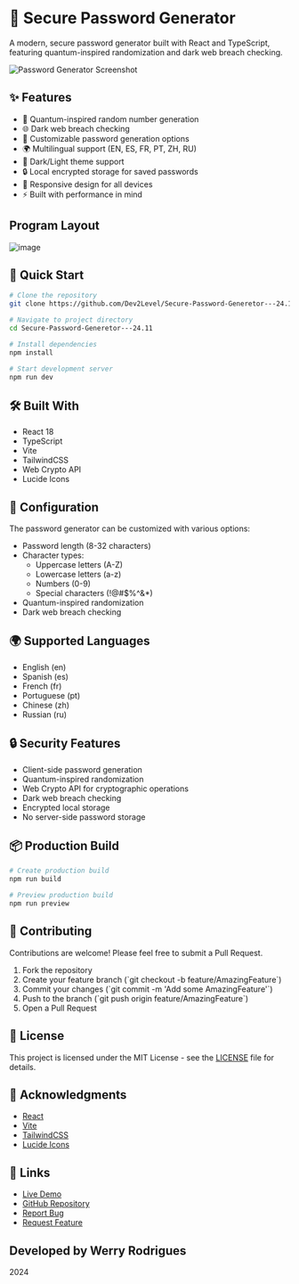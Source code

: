 # 🔐 Secure Password Generator

A modern, secure password generator built with React and TypeScript, featuring quantum-inspired randomization and dark web breach checking.

![Password Generator Screenshot](https://images.unsplash.com/photo-1614064641938-3bbee52942c7?auto=format&fit=crop&w=1200&q=80)

## ✨ Features

- 🎲 Quantum-inspired random number generation
- 🌐 Dark web breach checking
- 🔄 Customizable password generation options
- 🌍 Multilingual support (EN, ES, FR, PT, ZH, RU)
- 🎨 Dark/Light theme support
- 🔒 Local encrypted storage for saved passwords
- 📱 Responsive design for all devices
- ⚡ Built with performance in mind

## Program Layout

  ![image](https://github.com/user-attachments/assets/6d49f095-955a-48ba-99a3-b4eefcc6769b)


## 🚀 Quick Start

```bash
# Clone the repository
git clone https://github.com/Dev2Level/Secure-Password-Generetor---24.11.git

# Navigate to project directory
cd Secure-Password-Generetor---24.11

# Install dependencies
npm install

# Start development server
npm run dev
```

## 🛠️ Built With

- React 18
- TypeScript
- Vite
- TailwindCSS
- Web Crypto API
- Lucide Icons

## 🔧 Configuration

The password generator can be customized with various options:

- Password length (8-32 characters)
- Character types:
  - Uppercase letters (A-Z)
  - Lowercase letters (a-z)
  - Numbers (0-9)
  - Special characters (!@#$%^&*)
- Quantum-inspired randomization
- Dark web breach checking

## 🌍 Supported Languages

- English (en)
- Spanish (es)
- French (fr)
- Portuguese (pt)
- Chinese (zh)
- Russian (ru)

## 🔒 Security Features

- Client-side password generation
- Quantum-inspired randomization
- Web Crypto API for cryptographic operations
- Dark web breach checking
- Encrypted local storage
- No server-side password storage

## 📦 Production Build

```bash
# Create production build
npm run build

# Preview production build
npm run preview
```

## 🤝 Contributing

Contributions are welcome! Please feel free to submit a Pull Request.

1. Fork the repository
2. Create your feature branch (\`git checkout -b feature/AmazingFeature\`)
3. Commit your changes (\`git commit -m 'Add some AmazingFeature'\`)
4. Push to the branch (\`git push origin feature/AmazingFeature\`)
5. Open a Pull Request

## 📝 License

This project is licensed under the MIT License - see the [LICENSE](LICENSE) file for details.

## 🙏 Acknowledgments

- [React](https://reactjs.org/)
- [Vite](https://vitejs.dev/)
- [TailwindCSS](https://tailwindcss.com/)
- [Lucide Icons](https://lucide.dev/)

## 🔗 Links

- [Live Demo](https://funny-griffin-3c6eac.netlify.app/)
- [GitHub Repository](https://github.com/Dev2Level/Secure-Password-Generetor---24.11)
- [Report Bug](https://github.com/yourusername/quantum-safe-password-generator/issues)
- [Request Feature](https://github.com/yourusername/quantum-safe-password-generator/issues)

## Developed by Werry Rodrigues
2024
